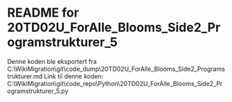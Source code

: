 # README for 20TD02U_ForAlle_Blooms_Side2_Programstrukturer_5
Denne koden ble eksportert fra C:\WikiMigration\git\code_dump\20TD02U_ForAlle_Blooms_Side2_Programstrukturer.md
Link til denne koden: C:\WikiMigration\git\code_repo\Python\20TD02U_ForAlle_Blooms_Side2_Programstrukturer_5.py
